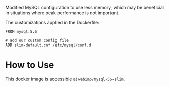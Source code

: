 Modified MySQL configuration to use less memory, which may be beneficial in situations where peak performance is not important.

The customizations applied in the Dockerfile:
```
FROM mysql:5.6

# add our custom config file
ADD slim-default.cnf /etc/mysql/conf.d
```

# How to Use
This docker image is accessible at `webimp/mysql-56-slim`.